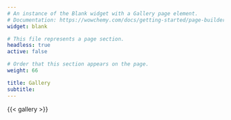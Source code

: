 ```yaml
---
# An instance of the Blank widget with a Gallery page element.
# Documentation: https://wowchemy.com/docs/getting-started/page-builder/
widget: blank

# This file represents a page section.
headless: true
active: false

# Order that this section appears on the page.
weight: 66

title: Gallery
subtitle:
---
```


{{< gallery >}}
